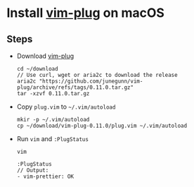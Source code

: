 # Install [vim-plug](https://github.com/junegunn/vim-plug) on macOS

## Steps
* Download [vim-plug](https://github.com/junegunn/vim-plug)

  ```
  cd ~/download
  // Use curl, wget or aria2c to download the release
  aria2c "https://github.com/junegunn/vim-plug/archive/refs/tags/0.11.0.tar.gz"
  tar -xzvf 0.11.0.tar.gz
  ```

* Copy `plug.vim` to `~/.vim/autoload`

  ```
  mkir -p ~/.vim/autoload
  cp ~/download/vim-plug-0.11.0/plug.vim ~/.vim/autoload
  ```

* Run `vim` and `:PlugStatus`

  ```
  vim
  ```
  ```
  :PlugStatus
  // Output:
  - vim-prettier: OK
  ```
